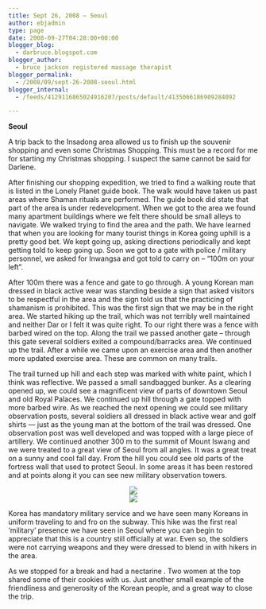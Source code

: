 ```yaml
---
title: Sept 26, 2008 – Seoul
author: ebjadmin
type: page
date: 2008-09-27T04:28:00+00:00
blogger_blog:
  - darbruce.blogspot.com
blogger_author:
  - bruce jackson registered massage therapist
blogger_permalink:
  - /2008/09/sept-26-2008-seoul.html
blogger_internal:
  - /feeds/4129116865024916207/posts/default/4135066186909284092

---
```

**Seoul**

A trip back to the Insadong area allowed us to finish up the souvenir shopping and even some Christmas Shopping. This must be a record for me for starting my Christmas shopping. I suspect the same cannot be said for Darlene.

After finishing our shopping expedition, we tried to find a walking route that is listed in the Lonely Planet guide book. The walk would have taken us past areas where Shaman rituals are performed. The guide book did state that part of the area is under redevelopment. When we got to the area we found many apartment buildings where we felt there should be small alleys to navigate. We walked trying to find the area and the path. We have learned that when you are looking for many tourist things in Korea going uphill is a pretty good bet. We kept going up, asking directions periodically and kept getting told to keep going up. Soon we got to a gate with police / military personnel, we asked for Inwangsa and got told to carry on &#8211; “100m on your left”.

After 100m there was a fence and gate to go through. A young Korean man dressed in black active wear was standing beside a sign that asked visitors to be respectful in the area and the sign told us that the practicing of shamanism is prohibited. This was the first sign that we may be in the right area. We started hiking up the trail, which was not terribly well maintained and neither Dar or I felt it was quite right. To our right there was a fence with barbed wired on the top. Along the trail we passed another gate &#8211; through this gate several soldiers exited a compound/barracks area. We continued up the trail. After a while we came upon an exercise area and then another more updated exercise area. These are common on many trails.

The trail turned up hill and each step was marked with white paint, which I think was reflective. We passed a small sandbagged bunker. As a clearing opened up, we could see a magnificent view of parts of downtown Seoul and old Royal Palaces. We continued up hill through a gate topped with more barbed wire. As we reached the next opening we could see military observation posts, several soldiers all dressed in black active wear and golf shirts &#8212; just as the young man at the bottom of the trail was dressed. One observation post was well developed and was topped with a large piece of artillery. We continued another 300 m to the summit of Mount Iswang and we were treated to a great view of Seoul from all angles. It was a great treat on a sunny and cool fall day. From the hill you could see old parts of the fortress wall that used to protect Seoul. In some areas it has been restored and at points along it you can see new military observation towers.

<div style="clear: both;text-align: center">
  <a href="http://3.bp.blogspot.com/_bw64bfbbDEk/SN23CJIjC4I/AAAAAAAAA2k/vnbgHJSyw-w/s1600-h/IMG_1363.JPG" style="margin-left: 1em;margin-right: 1em"><img src="http://3.bp.blogspot.com/_bw64bfbbDEk/SN23CJIjC4I/AAAAAAAAA2k/w3Jnd12GnJE/s320-R/IMG_1363.JPG" border="0" /></a>
</div>

<div style="clear: both;text-align: center">
  <a href="http://4.bp.blogspot.com/_bw64bfbbDEk/SN221FxApXI/AAAAAAAAA2U/qBKeztzZXhs/s1600-h/IMG_1364.JPG" style="margin-left: 1em;margin-right: 1em"><img src="http://4.bp.blogspot.com/_bw64bfbbDEk/SN221FxApXI/AAAAAAAAA2U/ns1xPLgnoaA/s320-R/IMG_1364.JPG" border="0" /></a>
</div>

Korea has mandatory military service and we have seen many Koreans in uniform traveling to and fro on the subway. This hike was the first real &#8216;military&#8217; presence we have seen in Seoul where you can begin to appreciate that this is a country still officially at war. Even so, the soldiers were not carrying weapons and they were dressed to blend in with hikers in the area.

As we stopped for a break and had a nectarine . Two women at the top shared some of their cookies with us. Just another small example of the friendliness and generosity of the Korean people, and a great way to close the trip.

[<img style="margin: 0px auto 10px;text-align: center;cursor: pointer" src="http://3.bp.blogspot.com/_bw64bfbbDEk/SN246vyV_8I/AAAAAAAAA2s/B2psstgK5Ew/s320/IMG_1372.JPG" alt="" id="BLOGGER_PHOTO_ID_5250556059983413186" border="0" />][1]

 [1]: http://3.bp.blogspot.com/_bw64bfbbDEk/SN246vyV_8I/AAAAAAAAA2s/B2psstgK5Ew/s1600-h/IMG_1372.JPG